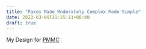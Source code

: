 ```yaml
---
title: "Paxos Made Moderately Complex Made Simple"
date: 2023-03-09T21:25:11+08:00
draft: true
---
```


My Design for [PMMC](https://paxos.systems/)

<!--more-->
